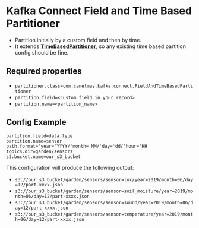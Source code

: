 # Kafka Connect Field and Time Based Partitioner

- Partition initially by a custom field and then by time.
- It extends **[TimeBasedPartitioner](https://github.com/confluentinc/kafka-connect-storage-common/blob/master/partitioner/src/main/java/io/confluent/connect/storage/partitioner/TimeBasedPartitioner.java)**, so any existing time based partition config should be fine.

## Required properties

- `partitioner.class=com.canelmas.kafka.connect.FieldAndTimeBasedPartitioner`
- `partition.field=<custom field in your record>`
- `partition.name=<partition_name>`

## Config Example

```
partition.field=data.type
partition.name=sensor
path.format='year='YYYY/'month='MM/'day='dd/'hour='HH
topics.dir=garden/sensors
s3.bucket.name=our_s3_bucket
```

This configuration will produce the following output:

- `s3://our_s3_bucket/garden/sensors/sensor=lux/year=2019/month=06/day=12/part-xxxx.json`
- `s3://our_s3_bucket/garden/sensors/sensor=soil_moisture/year=2019/month=06/day=12/part-xxxx.json`
- `s3://our_s3_bucket/garden/sensors/sensor=sound/year=2019/month=06/day=12/part-xxxx.json`
- `s3://our_s3_bucket/garden/sensors/sensor=temperature/year=2019/month=06/day=12/part-xxxx.json`
